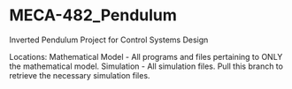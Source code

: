 # MECA-482_Pendulum
Inverted Pendulum Project for Control Systems Design

Locations:
  Mathematical Model - All programs and files pertaining to ONLY the mathematical model.
  Simulation - All simulation files. Pull this branch to retrieve the necessary simulation files.
  
  
